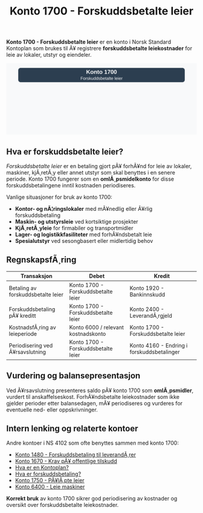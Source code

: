 ﻿---
title: "Konto 1700 - Forskuddsbetalte leier"
meta_title: "1700-forskuddsbetalte-leier"
meta_description: '**Konto 1700 - Forskuddsbetalte leier** er en konto i Norsk Standard Kontoplan som brukes til Ã¥ registrere **forskuddsbetalte leiekostnader** for leie av lokal...'
slug: 1700-forskuddsbetalte-leier
type: blog
layout: pages/single
---

**Konto 1700 - Forskuddsbetalte leier** er en konto i Norsk Standard Kontoplan som brukes til Ã¥ registrere **forskuddsbetalte leiekostnader** for leie av lokaler, utstyr og eiendeler.

![Illustrasjon av konto 1700 Forskuddsbetalte leier](1700-forskuddsbetalte-leier-image.svg)

## Hva er forskuddsbetalte leier?

*Forskuddsbetalte leier* er en betaling gjort pÃ¥ forhÃ¥nd for leie av lokaler, maskiner, kjÃ¸retÃ¸y eller annet utstyr som skal benyttes i en senere periode. Konto 1700 fungerer som en **omlÃ¸psmidelkonto** for disse forskuddsbetalingene inntil kostnaden periodiseres.

Vanlige situasjoner for bruk av konto 1700:

* **Kontor- og nÃ¦ringslokaler** med mÃ¥nedlig eller Ã¥rlig forskuddsbetaling
* **Maskin- og utstyrsleie** ved kortsiktige prosjekter
* **KjÃ¸retÃ¸yleie** for firmabiler og transportmidler
* **Lager- og logistikkfasiliteter** med forhÃ¥ndsbetalt leie
* **Spesialutstyr** ved sesongbasert eller midlertidig behov

## RegnskapsfÃ¸ring

| Transaksjon                           | Debet                                    | Kredit                                     |
|---------------------------------------|------------------------------------------|--------------------------------------------|
| Betaling av forskuddsbetalte leier    | Konto 1700 - Forskuddsbetalte leier      | Konto 1920 - Bankinnskudd                  |
| Forskuddsbetaling pÃ¥ kreditt          | Konto 1700 - Forskuddsbetalte leier      | Konto 2400 - LeverandÃ¸rgjeld               |
| KostnadsfÃ¸ring av leieperiode         | Konto 6000 / relevant kostnadskonto      | Konto 1700 - Forskuddsbetalte leier        |
| Periodisering ved Ã¥rsavslutning       | Konto 1700 - Forskuddsbetalte leier      | Konto 4160 - Endring i forskuddsbetalinger |

## Vurdering og balansepresentasjon

Ved Ã¥rsavslutning presenteres saldo pÃ¥ konto 1700 som **omlÃ¸psmidler**, vurdert til anskaffelseskost. ForhÃ¥ndsbetalte leiekostnader som ikke gjelder perioder etter balansedagen, mÃ¥ periodiseres og vurderes for eventuelle ned- eller oppskrivninger.

## Intern lenking og relaterte kontoer

Andre kontoer i NS 4102 som ofte benyttes sammen med konto 1700:

* [Konto 1480 - Forskuddsbetaling til leverandÃ¸rer](/blogs/kontoplan/1480-forskuddsbetaling-til-leverandorer "Konto 1480 - Forskuddsbetaling til leverandÃ¸rer: RegnskapsfÃ¸ring av forskuddsbetalinger til leverandÃ¸rer")
* [Konto 1670 - Krav pÃ¥ offentlige tilskudd](/blogs/kontoplan/1670-krav-pa-offentlige-tilskudd "Konto 1670 - Krav pÃ¥ offentlige tilskudd: Behandling av tilskuddskrav")
* [Hva er en Kontoplan?](/blogs/regnskap/hva-er-kontoplan "Hva er en Kontoplan? Komplett Guide til Kontoplaner i Norsk Regnskap")
* [Hva er forskuddsbetaling?](/blogs/regnskap/hva-er-forskuddsbetaling "Hva er forskuddsbetaling? Komplett Guide til Forskuddsbetalinger i Regnskap")
* [Konto 1750 - PÃ¥lÃ¸pte leier](/blogs/kontoplan/1750-palopte-leier "Konto 1750 - PÃ¥lÃ¸pte leier: RegnskapsfÃ¸ring av pÃ¥lÃ¸pte leiekostnader")
* [Konto 6400 - Leie maskiner](/blogs/kontoplan/6400-leie-maskiner "Konto 6400 - Leie maskiner")

**Korrekt bruk** av konto 1700 sikrer god periodisering av kostnader og oversikt over forskuddsbetalte leiekostnader.

